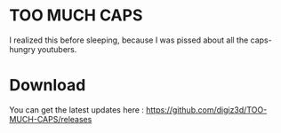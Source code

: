 # TOO MUCH CAPS
I realized this before sleeping, because I was pissed about all the caps-hungry youtubers.

# Download
You can get the latest updates here : https://github.com/digiz3d/TOO-MUCH-CAPS/releases
